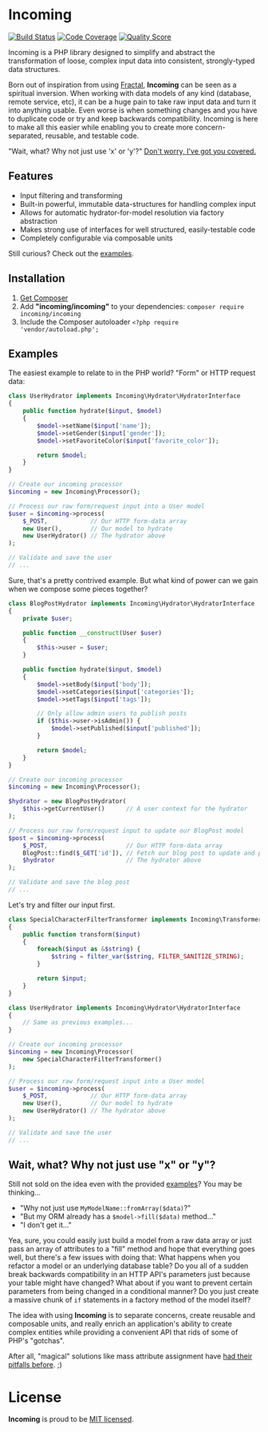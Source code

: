 # Incoming

[![Build Status](https://img.shields.io/travis/Rican7/incoming.svg?style=flat)](https://travis-ci.org/Rican7/incoming)
[![Code Coverage](https://img.shields.io/scrutinizer/coverage/g/Rican7/incoming.svg?style=flat)](https://scrutinizer-ci.com/g/Rican7/incoming/)
[![Quality Score](https://img.shields.io/scrutinizer/g/Rican7/incoming.svg?style=flat)](https://scrutinizer-ci.com/g/Rican7/incoming/)
<!-- [![Latest Stable Version](https://img.shields.io/github/release/Rican7/incoming.svg?style=flat)](https://github.com/Rican7/incoming/releases) -->

Incoming is a PHP library designed to simplify and abstract the transformation of loose, complex input data into
consistent, strongly-typed data structures.

Born out of inspiration from using [Fractal][fractal-lib-website], **Incoming** can be seen as a spiritual inversion.
When working with data models of any kind (database, remote service, etc), it can be a huge pain to take raw input data
and turn it into anything usable. Even worse is when something changes and you have to duplicate code or try and keep
backwards compatibility. Incoming is here to make all this easier while enabling you to create more concern-separated,
reusable, and testable code.

"Wait, what? Why not just use 'x' or 'y'?" [Don't worry, I've got you covered.](#wait-what-why-not-just-use-x-or-y)


## Features

 - Input filtering and transforming
 - Built-in powerful, immutable data-structures for handling complex input
 - Allows for automatic hydrator-for-model resolution via factory abstraction
 - Makes strong use of interfaces for well structured, easily-testable code
 - Completely configurable via composable units

Still curious? Check out the [examples](#examples).


## Installation

1. [Get Composer][composer-website]
2. Add **"incoming/incoming"** to your dependencies: `composer require incoming/incoming`
3. Include the Composer autoloader `<?php require 'vendor/autoload.php';`


## Examples

The easiest example to relate to in the PHP world? "Form" or HTTP request data:

```php
class UserHydrator implements Incoming\Hydrator\HydratorInterface
{
    public function hydrate($input, $model)
    {
        $model->setName($input['name']);
        $model->setGender($input['gender']);
        $model->setFavoriteColor($input['favorite_color']);

        return $model;
    }
}

// Create our incoming processor
$incoming = new Incoming\Processor();

// Process our raw form/request input into a User model
$user = $incoming->process(
    $_POST,            // Our HTTP form-data array
    new User(),        // Our model to hydrate
    new UserHydrator() // The hydrator above
);

// Validate and save the user
// ...
```

Sure, that's a pretty contrived example. But what kind of power can we gain when we compose some pieces together?

```php
class BlogPostHydrator implements Incoming\Hydrator\HydratorInterface
{
    private $user;

    public function __construct(User $user)
    {
        $this->user = $user;
    }

    public function hydrate($input, $model)
    {
        $model->setBody($input['body']);
        $model->setCategories($input['categories']);
        $model->setTags($input['tags']);

        // Only allow admin users to publish posts
        if ($this->user->isAdmin()) {
            $model->setPublished($input['published']);
        }

        return $model;
    }
}

// Create our incoming processor
$incoming = new Incoming\Processor();

$hydrator = new BlogPostHydrator(
    $this->getCurrentUser()      // A user context for the hydrator
);

// Process our raw form/request input to update our BlogPost model
$post = $incoming->process(
    $_POST,                      // Our HTTP form-data array
    BlogPost::find($_GET['id']), // Fetch our blog post to update and pass it in
    $hydrator                    // The hydrator above
);

// Validate and save the blog post
// ...
```

Let's try and filter our input first.

```php
class SpecialCharacterFilterTransformer implements Incoming\Transformer\TransformerInterface
{
    public function transform($input)
    {
        foreach($input as &$string) {
            $string = filter_var($string, FILTER_SANITIZE_STRING);
        }

        return $input;
    }
}

class UserHydrator implements Incoming\Hydrator\HydratorInterface
{
    // Same as previous examples...
}

// Create our incoming processor
$incoming = new Incoming\Processor(
    new SpecialCharacterFilterTransformer()
);

// Process our raw form/request input into a User model
$user = $incoming->process(
    $_POST,            // Our HTTP form-data array
    new User(),        // Our model to hydrate
    new UserHydrator() // The hydrator above
);

// Validate and save the user
// ...
```


## Wait, what? Why not just use "x" or "y"?

Still not sold on the idea even with the provided [examples](#examples)? You may be thinking...

- "Why not just use `MyModelName::fromArray($data)`?"
- "But my ORM already has a `$model->fill($data)` method..."
- "I don't get it..."

Yea, sure, you could easily just build a model from a raw data array or just pass an array of attributes to a "fill"
method and hope that everything goes well, but there's a few issues with doing that: What happens when you refactor a
model or an underlying database table? Do you all of a sudden break backwards compatibility in an HTTP API's parameters
just because your table might have changed? What about if you want to prevent certain parameters from being changed in a
conditional manner? Do you just create a massive chunk of `if` statements in a factory method of the model itself?

The idea with using **Incoming** is to separate concerns, create reusable and composable units, and really enrich an
application's ability to create complex entities while providing a convenient API that rids of some of PHP's "gotchas".

After all, "magical" solutions like mass attribute assignment have [had their pitfalls before][rails-gh-5228]. ;)


# License

**Incoming** is proud to be [MIT licensed][license-file].



[fractal-lib-website]: http://fractal.thephpleague.com/
[composer-website]: https://getcomposer.org/
[rails-gh-5228]: https://github.com/rails/rails/issues/5228
[license-file]: LICENSE
